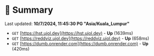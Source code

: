 # 📖 Summary
Last updated: **10/7/2024, 11:45:30 PG "Asia/Kuala_Lumpur"**

- `GET` [https://hst.ujol.dev](https://hst.ujol.dev) - **Up** (1639ms)
- `GET` [https://reddviz.ujol.dev](https://reddviz.ujol.dev) - **Up** (658ms)
- `GET` [https://dumb.onrender.com](https://dumb.onrender.com) - **Up** (420ms)
